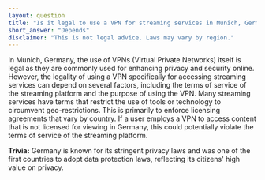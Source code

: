 ```yaml
---
layout: question
title: "Is it legal to use a VPN for streaming services in Munich, Germany?"
short_answer: "Depends"
disclaimer: "This is not legal advice. Laws may vary by region."
---
```


In Munich, Germany, the use of VPNs (Virtual Private Networks) itself is legal as they are commonly used for enhancing privacy and security online. However, the legality of using a VPN specifically for accessing streaming services can depend on several factors, including the terms of service of the streaming platform and the purpose of using the VPN. Many streaming services have terms that restrict the use of tools or technology to circumvent geo-restrictions. This is primarily to enforce licensing agreements that vary by country. If a user employs a VPN to access content that is not licensed for viewing in Germany, this could potentially violate the terms of service of the streaming platform.

**Trivia:** Germany is known for its stringent privacy laws and was one of the first countries to adopt data protection laws, reflecting its citizens' high value on privacy.
